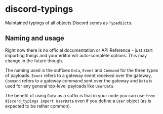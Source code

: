 # discord-typings

Maintained typings of all objects Discord sends as `TypedDict`s.

## Naming and usage

Right now there is no official documentation or API Reference - just start
importing things and your editor will auto-complete options. This may change in
the future though.

The naming used is the suffixes `Data`, `Event` and `Command` for the three
types of payloads. `Event` refers to a gateway event received over the gateway,
`Command` refers to a gateway command sent over the gateway and `Data` is used
for any general top-level payloads like `UserData`.

The benefit of using `Data` as a suffix is that in your code you can use
`from discord_typings import UserData` even if you define a `User` object (as
is expected to be rather common).
